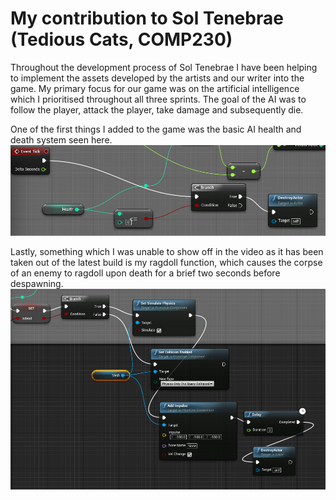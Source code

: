 # My contribution to Sol Tenebrae (Tedious Cats, COMP230)

Throughout the development process of Sol Tenebrae I have been helping to implement the assets developed by the artists and our writer
into the game. My primary focus for our game was on the artificial intelligence which I prioritised throughout all three sprints. 
The goal of the AI was to follow the player, attack  the player, take damage and subsequently die.

One of the first things I added to the game was  the basic AI health and death system seen here. ![](https://github.com/JamesPropPitt/comp230-pre-production/blob/master/healthai.png "Health AI")






Lastly, something which I was unable to show off in the video as it has been taken out of the latest build is my ragdoll 
function, which causes the corpse of an enemy to ragdoll upon death for a brief two seconds before despawning. ![](https://github.com/JamesPropPitt/comp230-pre-production/blob/master/ragdollbp.png)
